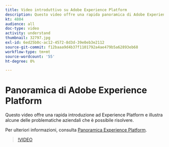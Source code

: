```yaml
---
title: Video introduttivo su Adobe Experience Platform
description: Questo video offre una rapida panoramica di Adobe Experience Platform e delle problematiche aziendali che consente di risolvere.
kt: 4804
audience: all
doc-type: video
activity: understand
thumbnail: 32797.jpg
exl-id: 6ed25b0c-ac12-4572-8d3d-39e0eb3e2112
source-git-commit: f12baaa9d4b37f1101792a4ae479b5a62893eb68
workflow-type: tm+mt
source-wordcount: '55'
ht-degree: 0%

---
```


# Panoramica di Adobe Experience Platform

Questo video offre una rapida introduzione ad Experience Platform e illustra alcune delle problematiche aziendali che è possibile risolvere.

Per ulteriori informazioni, consulta [Panoramica Experience Platform](../home.md).

>[!VIDEO](https://video.tv.adobe.com/v/32797?quality=12&learn=on)
